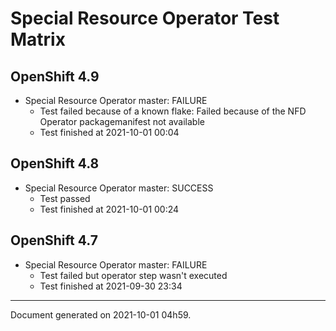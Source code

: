 
Special Resource Operator Test Matrix
=====================================

OpenShift 4.9
-------------


* Special Resource Operator master: FAILURE
  - Test failed because of a known flake: Failed because of the NFD Operator packagemanifest not available
  - Test finished at 2021-10-01 00:04

OpenShift 4.8
-------------


* Special Resource Operator master: SUCCESS
  - Test passed
  - Test finished at 2021-10-01 00:24

OpenShift 4.7
-------------


* Special Resource Operator master: FAILURE
  - Test failed but operator step wasn't executed
  - Test finished at 2021-09-30 23:34


---
Document generated on 2021-10-01 04h59.
